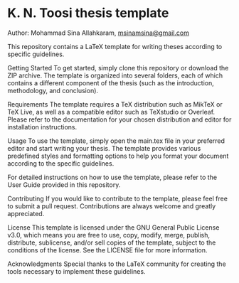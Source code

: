 # K. N. Toosi thesis template

Author: Mohammad Sina Allahkaram, msinamsina@gmail.com

This repository contains a LaTeX template for writing theses according to specific guidelines.

Getting Started
To get started, simply clone this repository or download the ZIP archive. The template is organized into several folders, each of which contains a different component of the thesis (such as the introduction, methodology, and conclusion).

Requirements
The template requires a TeX distribution such as MikTeX or TeX Live, as well as a compatible editor such as TeXstudio or Overleaf. Please refer to the documentation for your chosen distribution and editor for installation instructions.

Usage
To use the template, simply open the main.tex file in your preferred editor and start writing your thesis. The template provides various predefined styles and formatting options to help you format your document according to the specific guidelines.

For detailed instructions on how to use the template, please refer to the User Guide provided in this repository.

Contributing
If you would like to contribute to the template, please feel free to submit a pull request. Contributions are always welcome and greatly appreciated.

License
This template is licensed under the GNU General Public License v3.0, which means you are free to use, copy, modify, merge, publish, distribute, sublicense, and/or sell copies of the template, subject to the conditions of the license. See the LICENSE file for more information.

Acknowledgments
Special thanks to the LaTeX community for creating the tools necessary to implement these guidelines.